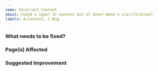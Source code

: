 ```yaml
---
name: Incorrect Content
about: Found a typo? Is content out of date? Need a clarification?
labels: A-Content, C-Bug
---
```


### What needs to be fixed?
<!--
Tell us what content is causing the issue and *how* it is causing the issue. For
example, "The code sample was confusing because it used advanced Rust features",
or "The call to action on the community page was vague".
-->

### Page(s) Affected
<!--
Please list the page or pages this bug is present on. Please file one issue
for each bug you find. Only file an issue for a multi-page bug if the bug is
indeed the *same* bug, across the pages.
-->

### Suggested Improvement
<!--
(optional) Do you have a suggestion for how to fix the problem? Include your
ideas here.
-->
